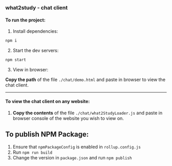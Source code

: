 ### what2study - chat client

#### To run the project:

1. Install dependencies:

```bash
npm i
```

2. Start the dev servers:

```bash
npm start
```

3. View in browser:

**Copy the path** of the file `./chat/demo.html` and paste in browser to view the chat client.

---

#### To view the chat client on any website:

1. **Copy the contents** of the file `./chat/what2StudyLoader.js` and paste in browser console of the website you wish to view on.

## To publish NPM Package:

1. Ensure that `npmPackageConfig` is enabled in `rollup.config.js`
1. Run `npm run build`
1. Change the version in `package.json` and run `npm publish`
